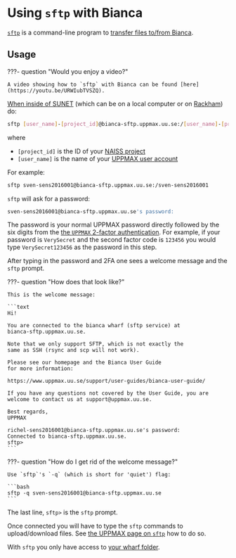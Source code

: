 # Using `sftp` with Bianca

[`sftp`](../software/sftp.md) is a command-line program
to [transfer files to/from Bianca](../cluster_guides/transfer_bianca.md).

## Usage

???- question "Would you enjoy a video?"

    A video showing how to `sftp` with Bianca can be found [here](https://youtu.be/URWIubTVSZQ).

[When inside of SUNET](../getting_started/get_inside_sunet.md)
(which can be on a local computer or on [Rackham](../cluster_guides/rackham.md)) do:

```bash
sftp [user_name]-[project_id]@bianca-sftp.uppmax.uu.se:/[user_name]-[project_id]
```

where

- `[project_id]` is the ID of your [NAISS project](../getting_started/project.md)
- `[user_name]` is the name of your [UPPMAX user account](../getting_started/user_account.md)

For example:

```bash
sftp sven-sens2016001@bianca-sftp.uppmax.uu.se:/sven-sens2016001
```

`sftp` will ask for a password:

```bash
sven-sens2016001@bianca-sftp.uppmax.uu.se's password:
```

The password is your normal UPPMAX password directly followed by
the six digits from the [the `UPPMAX` 2-factor authentication](https://www.uu.se/en/centre/uppmax/get-started/2-factor).
For example, if your password is `VerySecret` and the second factor code is `123456`
you would type `VerySecret123456` as the password in this step.

After typing in the password and 2FA one sees a welcome message
and the `sftp` prompt.

???- question "How does that look like?"

    This is the welcome message:

    ```text
    Hi!

    You are connected to the bianca wharf (sftp service) at
    bianca-sftp.uppmax.uu.se.

    Note that we only support SFTP, which is not exactly the
    same as SSH (rsync and scp will not work).

    Please see our homepage and the Bianca User Guide
    for more information:

    https://www.uppmax.uu.se/support/user-guides/bianca-user-guide/

    If you have any questions not covered by the User Guide, you are
    welcome to contact us at support@uppmax.uu.se.

    Best regards,
    UPPMAX

    richel-sens2016001@bianca-sftp.uppmax.uu.se's password:
    Connected to bianca-sftp.uppmax.uu.se.
    sftp>
    ```

???- question "How do I get rid of the welcome message?"

    Use `sftp`'s `-q` (which is short for 'quiet') flag:

    ```bash
    sftp -q sven-sens2016001@bianca-sftp.uppmax.uu.se
    ```

The last line, `sftp>` is the `sftp` prompt.

Once connected you will have to type the `sftp` commands to upload/download files.
See [the UPPMAX page on `sftp`](../software/sftp.md) how to do so.

With `sftp` you only have access to [your wharf folder](../cluster_guides/wharf.md).
